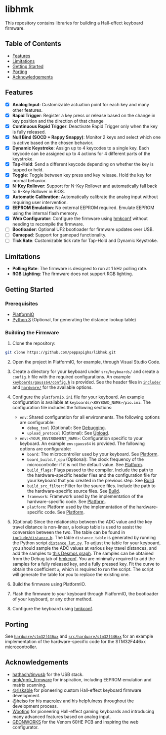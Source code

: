 # libhmk

This repository contains libraries for building a Hall-effect keyboard firmware.

## Table of Contents

- [Features](#features)
- [Limitations](#limitations)
- [Getting Started](#getting-started)
- [Porting](#porting)
- [Acknowledgements](#acknowledgements)

## Features

- [x] **Analog Input**: Customizable actuation point for each key and many other features.
- [x] **Rapid Trigger**: Register a key press or release based on the change in key position and the direction of that change
- [x] **Continuous Rapid Trigger**: Deactivate Rapid Trigger only when the key is fully released.
- [x] **Null Bind (SOCD + Rappy Snappy)**: Monitor 2 keys and select which one is active based on the chosen behavior.
- [x] **Dynamic Keystroke**: Assign up to 4 keycodes to a single key. Each keycode can be assigned up to 4 actions for 4 different parts of the keystroke.
- [x] **Tap-Hold**: Send a different keycode depending on whether the key is tapped or held.
- [x] **Toggle**: Toggle between key press and key release. Hold the key for normal behavior.
- [x] **N-Key Rollover**: Support for N-Key Rollover and automatically fall back to 6-Key Rollover in BIOS.
- [x] **Automatic Calibration**: Automatically calibrate the analog input without requiring user intervention.
- [x] **EEPROM Emulation**: No external EEPROM required. Emulate EEPROM using the internal flash memory.
- [x] **Web Configurator**: Configure the firmware using [hmkconf](https://github.com/peppapighs/hmkconf) without needing to recompile the firmware.
- [ ] **Bootloader**: Optional UF2 bootloader for firmware updates over USB.
- [ ] **Gamepad**: Support for gamepad functionality.
- [ ] **Tick Rate**: Customizable tick rate for Tap-Hold and Dynamic Keystroke.

## Limitations

- **Polling Rate**: The firmware is designed to run at 1 kHz polling rate.
- **RGB Lighting**: The firmware does not support RGB lighting.

## Getting Started

### Prerequisites

- [PlatformIO](https://platformio.org/)
- [Python 3](https://www.python.org/) (Optional, for generating the distance lookup table)

### Building the Firmware

1. Clone the repository:

```bash
git clone https://github.com/peppapighs/libhmk.git
```

2. Open the project in PlatformIO, for example, through Visual Studio Code.

3. Create a directory for your keyboard under `src/keyboards/` and create a `config.h` file with the required configurations. An example [`keyboards/gauss64/config.h`](keyboards/gauss64/config.h) is provided. See the header files in [`include/`](include/) and [`hardware/`](hardware/) for the available options.

4. Configure the `platformio.ini` file for your keyboard. An example configuration is available at `keyboards/<KEYBOAD_NAME>/pio.ini`. The configuration file includes the following sections:

   - `env`: Shared configuration for all environments. The following options are configurable:
     - `debug_tool` (Optional): See [Debugging](https://docs.platformio.org/en/latest/projectconf/sections/env/options/debug/index.html).
     - `upload_protocol` (Optional): See [Upload](https://docs.platformio.org/en/latest/projectconf/sections/env/options/upload/index.html).
   - `env:<YOUR_ENVIRONMENT_NAME>`: Configuration specific to your keyboard. An example `env:gauss64` is provided. The following options are configurable:
     - `board`: The microcontroller used by your keyboard. See [Platform](https://docs.platformio.org/en/latest/projectconf/sections/env/options/platform/index.html).
     - `board_build.f_cpu` (Optional): The clock frequency of the microcontroller if it is not the default value. See [Platform](https://docs.platformio.org/en/latest/projectconf/sections/env/options/platform/index.html).
     - `build_flags`: Flags passed to the compiler. Include the path to the hardware-specific header files and the configuration file for your keyboard that you created in the previous step. See [Build](https://docs.platformio.org/en/latest/projectconf/sections/env/options/build/index.html).
     - `build_src_filter`: Filter for the source files. Include the path to the hardware-specific source files. See [Build](https://docs.platformio.org/en/latest/projectconf/sections/env/options/build/index.html).
     - `framework`: Framework used by the implementation of the hardware-specific code. See [Platform](https://docs.platformio.org/en/latest/projectconf/sections/env/options/platform/index.html).
     - `platform`: Platform used by the implementation of the hardware-specific code. See [Platform](https://docs.platformio.org/en/latest/projectconf/sections/env/options/platform/index.html).

5. (Optional) Since the relationship between the ADC value and the key travel distance is non-linear, a lookup table is used to assist the conversion between the two. The table can be found in [`include/distance.h`](include/distance.h). The table `distance_table` is generated by running the Python script [`distance_lut.py`](distance_lut.py). To adjust the table for your keyboard, you should sample the ADC values at various key travel distances, and add the samples to [this Desmos graph](https://www.desmos.com/calculator/nzl6twp6ui). The samples can be obtained from the Debug tab of [hmkconf](https://github.com/peppapighs/hmkconf). You are minimally required to add the samples for a fully released key, and a fully pressed key. Fit the curve to obtain the coefficient `a`, which is required to run the script. The script will generate the table for you to replace the existing one.

6. Build the firmware using PlatformIO.

7. Flash the firmware to your keyboard through PlatformIO, the bootloader of your keyboard, or any other method.

8. Configure the keyboard using [hmkconf](https://github.com/peppapighs/hmkconf).

## Porting

See [`hardware/stm32f446xx`](hardware/stm32f446xx/) and [`src/hardware/stm32f446xx`](src/hardware/stm32f446xx/) for an example implementation of the hardware-specific code for the STM32F446xx microcontroller.

## Acknowledgements

- [hathach/tinyusb](https://github.com/hathach/tinyusb) for the USB stack.
- [qmk/qmk_firmware](https://github.com/qmk/qmk_firmware) for inspiration, including EEPROM emulation and matrix scanning.
- [@riskable](https://github.com/riskable) for pioneering custom Hall-effect keyboard firmware development.
- [@heiso](https://github.com/heiso/) for his [macrolev](https://github.com/heiso/macrolev) and his helpfulness throughout the development process.
- [Wooting](https://wooting.io/) for pioneering Hall-effect gaming keyboards and introducing many advanced features based on analog input.
- [GEONWORKS](https://geon.works/) for the Venom 60HE PCB and inspiring the web configurator.
